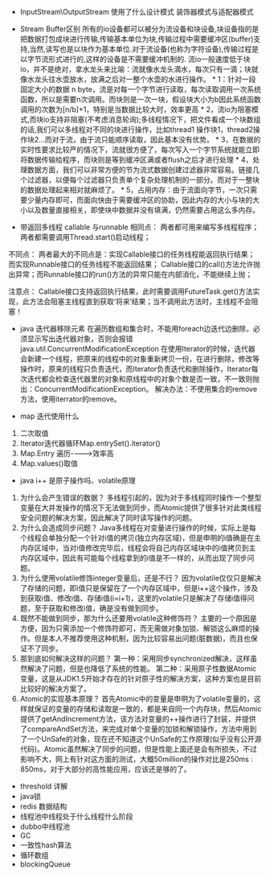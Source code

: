 + InputStream\OutputStream 使用了什么设计模式
装饰器模式与适配器模式

+ Stream Buffer区别
所有的io设备都可以被分为流设备和块设备,块设备指的是把数据打包成块进行传输,传输基本单位为块,传输过程中需要缓冲区(buffer)支持,当然,读写也是以块作为基本单位.对于流设备(也称为字符设备),传输过程是以字节流形式进行的,这样的设备是不需要缓冲机制的.
流io一般速度低于块io，并不是绝对，拿水龙头来比喻：流就像水龙头滴水，每次只有一滴；块就像水龙头往水壶放水，放满之后对一整个水壶的水进行操作。 * 1：针对一段固定大小的数据 n byte，流是对每一个字节进行读取，每次读取调用一次系统函数，所以是需要n次调用。而块则是一次一块，假设块大小为b因此系统函数调用的次数为[n/b]+1，特别是当数据比较大时，效率更高 * 2，流io为阻塞模式,而块io支持非阻塞(不考虑消息轮询);多线程情况下，把文件看成一个块数组的话,我们可以多线程对不同的块进行操作，比如thread1 操作块1，thread2操作块2...而对于流，由于流只能顺序读取，因此基本没有优势。 * 3，在数据的实时性要求比较严的情况下，流就很方便了，每次写入一个字节系统就能立即将数据传输给程序，而块则是等到缓冲区满或者flush之后才进行处理 * 4，处理数据方面，我们可以非常方便的节为流式数据创建过滤器非常容易。链接几个过滤器，以便每个过滤器只负责单个复杂处理机制的一部分。而对于一整块的数据处理起来相对就麻烦了。 * 5，占用内存：由于流面向字节，一次只需要少量内存即可，而面向快由于需要缓冲区的协助，因此内存的大小与块的大小以及数量直接相关，即使块中数据并没有填满，仍然需要占用这么多内存。

+ 带返回多线程 callable 与runnable
相同点：
两者都可用来编写多线程程序；
两者都需要调用Thread.start()启动线程；

不同点：
两者最大的不同点是：实现Callable接口的任务线程能返回执行结果；而实现Runnable接口的任务线程不能返回结果；
Callable接口的call()方法允许抛出异常；而Runnable接口的run()方法的异常只能在内部消化，不能继续上抛；

注意点：
Callable接口支持返回执行结果，此时需要调用FutureTask.get()方法实现，此方法会阻塞主线程直到获取‘将来’结果；当不调用此方法时，主线程不会阻塞！

+ java 迭代器移除元素
在遍历数组和集合时，不能用foreach边迭代边删除，必须显示写出迭代器对象，否则会报错java.util.ConcurrentModificationException
在使用Iterator的时候，迭代器会新建一个线程，把原来的线程中的对象重新拷贝一份，在进行删除，修改等操作时，原来的线程只负责迭代，而Iterator负责迭代和删除操作，Iterator每次迭代都会检查迭代器里的对象和原线程中的对象个数是否一致，不一致则抛出：ConcurrentModificationException。
解决办法：不使用集合的remove方法，使用iterrator的remove。

+ map 迭代使用什么
1. 二次取值
2. Iterator迭代器循环Map.entrySet().iterator()
3. Map.Entry 遍历---->效率高
4. Map.values()取值

+ java i++ 是原子操作吗、volatile原理
1. 为什么会产生错误的数据？
多线程引起的，因为对于多线程同时操作一个整型变量在大并发操作的情况下无法做到同步，而Atomic提供了很多针对此类线程安全问题的解决方案，因此解决了同时读写操作的问题。
2. 为什么会造成同步问题？
Java多线程在对变量进行操作的时候，实际上是每个线程会单独分配一个针对i值的拷贝(独立内存区域)，但是申明的i值确是在主内存区域中，当对i值修改完毕后，线程会将自己内存区域块中的i值拷贝到主内存区域中，因此有可能每个线程拿到的i值是不一样的，从而出现了同步问题。
3. 为什么使用volatile修饰integer变量后，还是不行？
因为volatile仅仅只是解决了存储的问题，即i值只是保留在了一个内存区域中，但是i++这个操作，涉及到获取i值、修改i值、存储i值(i=i+1)，这里的volatile只是解决了存储i值得问题，至于获取和修改i值，确是没有做到同步。
4. 既然不能做到同步，那为什么还要用volatile这种修饰符？
主要的一个原因是方便，因为只需添加一个修饰符即可，而无需做对象加锁、解锁这么麻烦的操作。但是本人不推荐使用这种机制，因为比较容易出问题(脏数据)，而且也保证不了同步。
5. 那到底如何解决这样的问题？
第一种：采用同步synchronized解决，这样虽然解决了问题，但是也降低了系统的性能。
第二种：采用原子性数据Atomic变量，这是从JDK1.5开始才存在的针对原子性的解决方案，这种方案也是目前比较好的解决方案了。
6. Atomic的实现基本原理？
首先Atomic中的变量是申明为了volatile变量的，这样就保证的变量的存储和读取是一致的，都是来自同一个内存块，然后Atomic提供了getAndIncrement方法，该方法对变量的++操作进行了封装，并提供了compareAndSet方法，来完成对单个变量的加锁和解锁操作，方法中用到了一个UnSafe的对象，现在还不知道这个UnSafe的工作原理(似乎没有公开源代码)。Atomic虽然解决了同步的问题，但是性能上面还是会有所损失，不过影响不大，网上有针对这方面的测试，大概50million的操作对比是250ms : 850ms，对于大部分的高性能应用，应该还是够的了。

+ threshold 详解
+ java锁
+ redis 数据结构
+ 线程池中线程处于什么线程什么阶段
+ dubbo中线程池
+ GC
+ 一致性hash算法
+ 循环数组
+ blockingQueue
